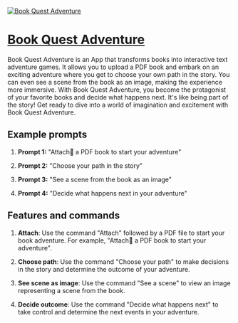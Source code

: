 [![Book Quest Adventure](https://files.oaiusercontent.com/file-yKsrP1HqXbnOvn4QGhZbwsUP?se=2123-10-17T14%3A43%3A50Z&sp=r&sv=2021-08-06&sr=b&rscc=max-age%3D31536000%2C%20immutable&rscd=attachment%3B%20filename%3Dcfe60657-fe2e-4c9e-bddc-43cab073335b.png&sig=ls39bdvtxQv6C4rQ7Azl5NqMxeoDjGnlhJ5bwFZQ66U%3D)](https://chat.openai.com/g/g-QK82RFTIY-book-quest-adventure)

# [Book Quest Adventure](https://chat.openai.com/g/g-QK82RFTIY-book-quest-adventure)

Book Quest Adventure is an App that transforms books into interactive text adventure games. It allows you to upload a PDF book and embark on an exciting adventure where you get to choose your own path in the story. You can even see a scene from the book as an image, making the experience more immersive. With Book Quest Adventure, you become the protagonist of your favorite books and decide what happens next. It's like being part of the story! Get ready to dive into a world of imagination and excitement with Book Quest Adventure.

## Example prompts

1. **Prompt 1:** "Attach📎 a PDF book to start your adventure"

2. **Prompt 2:** "Choose your path in the story"

3. **Prompt 3:** "See a scene from the book as an image"

4. **Prompt 4:** "Decide what happens next in your adventure"

## Features and commands

1. **Attach**: Use the command "Attach" followed by a PDF file to start your book adventure. For example, "Attach📎 a PDF book to start your adventure".

2. **Choose path**: Use the command "Choose your path" to make decisions in the story and determine the outcome of your adventure. 

3. **See scene as image**: Use the command "See a scene" to view an image representing a scene from the book.

4. **Decide outcome**: Use the command "Decide what happens next" to take control and determine the next events in your adventure.